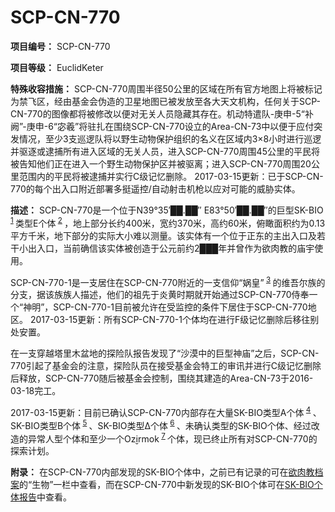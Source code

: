 # SCP-CN-770

**项目编号：** SCP-CN-770

**项目等级：** EuclidKeter

**特殊收容措施：** SCP-CN-770周围半径50公里的区域在所有官方地图上将被标记为禁飞区，经由基金会伪造的卫星地图已被发放至各大天文机构，任何关于SCP-CN-770的图像都将被修改以便对无关人员隐藏其存在。机动特遣队-庚申-5“补阙”-庚申-6“宓羲”将驻扎在围绕SCP-CN-770设立的Area-CN-73中以便于应付突发情况，至少3支巡逻队将以野生动物保护组织的名义在区域内3×8小时进行巡逻并驱逐或逮捕所有进入区域的无关人员，进入SCP-CN-770周围45公里的平民将被告知他们正在进入一个野生动物保护区并被驱离；进入SCP-CN-770周围20公里范围内的平民将被逮捕并实行C级记忆删除。
2017-03-15更新：已于SCP-CN-770的每个出入口附近部署多挺遥控/自动射击机枪以应对可能的威胁实体。

**描述：**  SCP-CN-770是一个位于N39°35′██.██″ E83°50′██.██″的巨型SK-BIO<sup class='footnoteref'>
 <a shape='rect' class='footnoteref' id='footnoteref-1' href='javascript:;' onclick='WIKIDOT.page.utils.scrollToReference(&apos;footnote-1&apos;)'>1</a>
</sup>类型Ε个体<sup class='footnoteref'>
 <a shape='rect' class='footnoteref' id='footnoteref-2' href='javascript:;' onclick='WIKIDOT.page.utils.scrollToReference(&apos;footnote-2&apos;)'>2</a>
</sup>，地上部分长约400米，宽约370米，高约60米，俯瞰面积约为0.13平方千米，地下部分的实际大小难以测量。该实体有一个位于正东的主出入口及若干小出入口，当前确信该实体被创造于公元前约2███年并曾作为欲肉教的庙宇使用。

SCP-CN-770-1是一支居住在SCP-CN-770附近的一支信仰“娲皇”<sup class='footnoteref'>
 <a shape='rect' class='footnoteref' id='footnoteref-3' href='javascript:;' onclick='WIKIDOT.page.utils.scrollToReference(&apos;footnote-3&apos;)'>3</a>
</sup>的维吾尔族的分支，据该族族人描述，他们的祖先于炎黄时期就开始通过SCP-CN-770侍奉一个“神明”，SCP-CN-770-1目前被允许在受监控的条件下居住于SCP-CN-770地区。
2017-03-15更新：所有SCP-CN-770-1个体均在进行F级记忆删除后移往别处安置。

在一支穿越塔里木盆地的探险队报告发现了“沙漠中的巨型神庙”之后，SCP-CN-770引起了基金会的注意，探险队员在接受基金会特工的审讯并进行C级记忆删除后释放，SCP-CN-770随后被基金会控制，围绕其建造的Area-CN-73于2016-03-18完工。

2017-03-15更新：目前已确认SCP-CN-770内部存在大量SK-BIO类型A个体<sup class='footnoteref'>
 <a shape='rect' class='footnoteref' id='footnoteref-4' href='javascript:;' onclick='WIKIDOT.page.utils.scrollToReference(&apos;footnote-4&apos;)'>4</a>
</sup>、SK-BIO类型B个体<sup class='footnoteref'>
 <a shape='rect' class='footnoteref' id='footnoteref-5' href='javascript:;' onclick='WIKIDOT.page.utils.scrollToReference(&apos;footnote-5&apos;)'>5</a>
</sup>、SK-BIO类型Δ个体<sup class='footnoteref'>
 <a shape='rect' class='footnoteref' id='footnoteref-6' href='javascript:;' onclick='WIKIDOT.page.utils.scrollToReference(&apos;footnote-6&apos;)'>6</a>
</sup>、未确认类型的SK-BIO个体、经过改造的异常人型个体和至少一个Ozi̮rmok<sup class='footnoteref'>
 <a shape='rect' class='footnoteref' id='footnoteref-7' href='javascript:;' onclick='WIKIDOT.page.utils.scrollToReference(&apos;footnote-7&apos;)'>7</a>
</sup>个体，现已终止所有对SCP-CN-770的探索计划。







**附录：**  在SCP-CN-770内部发现的SK-BIO个体中，之前已有记录的可在[欲肉教档案](//scp-wiki-cn.wikidot.comhttp://scp-wiki-cn.wikidot.com/sarkicism-hub)的“生物”一栏中查看，而在SCP-CN-770中新发现的SK-BIO个体可在[SK-BIO个体报告](//scp-wiki-cn.wikidot.comhttp://scp-wiki-cn.wikidot.com/fragment:scp-cn-770-01)中查看。



